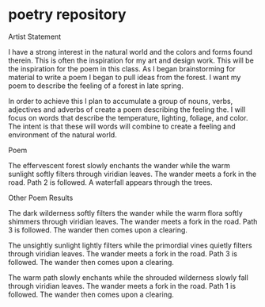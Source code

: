# poetry repository


Artist Statement 

I have a strong interest in the natural world and the colors and forms found therein. 
This is often the inspiration for my art and design work. This will be the 
inspiration for the poem in this class. As I began brainstorming for material 
to write a poem I began to pull ideas from the forest. I want my poem to describe 
the feeling of a forest in late spring.

In order to achieve this I plan to accumulate a group of nouns, verbs, adjectives
 and adverbs of create a poem describing the feeling the. I will focus on words
 that describe the temperature, lighting, foliage, and color.  
 The intent is that these will words will combine to create a feeling
 and environment of the natural world. 

Poem 

The effervescent forest slowly enchants the wander
while the warm sunlight softly filters through viridian leaves.
The wander meets a fork in the road. Path 2 is followed.
A waterfall appears through the trees.

Other Poem Results 

The dark wilderness softly filters the wander
while the warm flora softly shimmers through viridian leaves.
The wander meets a fork in the road. Path 3 is followed.
The wander then comes upon a clearing.

The unsightly sunlight lightly filters
while the primordial vines quietly filters through viridian leaves.
The wander meets a fork in the road. Path 3 is followed.
The wander then comes upon a clearing.

The warm path slowly enchants
while the shrouded wilderness slowly fall through viridian leaves.
The wander meets a fork in the road. Path 1 is followed.
The wander then comes upon a clearing.
